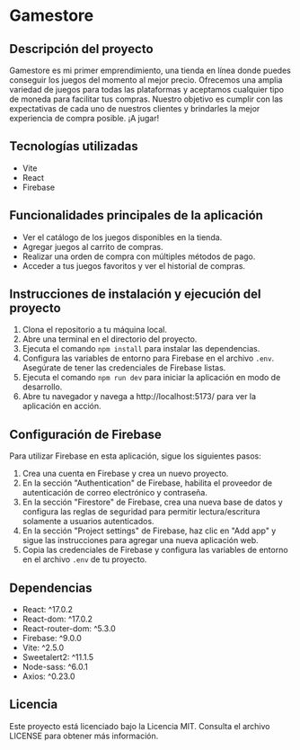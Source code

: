 # Gamestore

## Descripción del proyecto
Gamestore es mi primer emprendimiento, una tienda en línea donde puedes conseguir los juegos del momento al mejor precio. Ofrecemos una amplia variedad de juegos para todas las plataformas y aceptamos cualquier tipo de moneda para facilitar tus compras. Nuestro objetivo es cumplir con las expectativas de cada uno de nuestros clientes y brindarles la mejor experiencia de compra posible. ¡A jugar!

## Tecnologías utilizadas
- Vite
- React
- Firebase

## Funcionalidades principales de la aplicación
- Ver el catálogo de los juegos disponibles en la tienda.
- Agregar juegos al carrito de compras.
- Realizar una orden de compra con múltiples métodos de pago.
- Acceder a tus juegos favoritos y ver el historial de compras.

## Instrucciones de instalación y ejecución del proyecto
1. Clona el repositorio a tu máquina local.
2. Abre una terminal en el directorio del proyecto.
3. Ejecuta el comando `npm install` para instalar las dependencias.
4. Configura las variables de entorno para Firebase en el archivo `.env`. Asegúrate de tener las credenciales de Firebase listas.
5. Ejecuta el comando `npm run dev` para iniciar la aplicación en modo de desarrollo.
6. Abre tu navegador y navega a http://localhost:5173/ para ver la aplicación en acción.

## Configuración de Firebase
Para utilizar Firebase en esta aplicación, sigue los siguientes pasos:
1. Crea una cuenta en Firebase y crea un nuevo proyecto.
2. En la sección "Authentication" de Firebase, habilita el proveedor de autenticación de correo electrónico y contraseña.
3. En la sección "Firestore" de Firebase, crea una nueva base de datos y configura las reglas de seguridad para permitir lectura/escritura solamente a usuarios autenticados.
4. En la sección "Project settings" de Firebase, haz clic en "Add app" y sigue las instrucciones para agregar una nueva aplicación web.
5. Copia las credenciales de Firebase y configura las variables de entorno en el archivo `.env` de tu proyecto.

## Dependencias

- React: ^17.0.2
- React-dom: ^17.0.2
- React-router-dom: ^5.3.0
- Firebase: ^9.0.0
- Vite: ^2.5.0
- Sweetalert2: ^11.1.5
- Node-sass: ^6.0.1
- Axios: ^0.23.0


## Licencia
Este proyecto está licenciado bajo la Licencia MIT. Consulta el archivo LICENSE para obtener más información.

